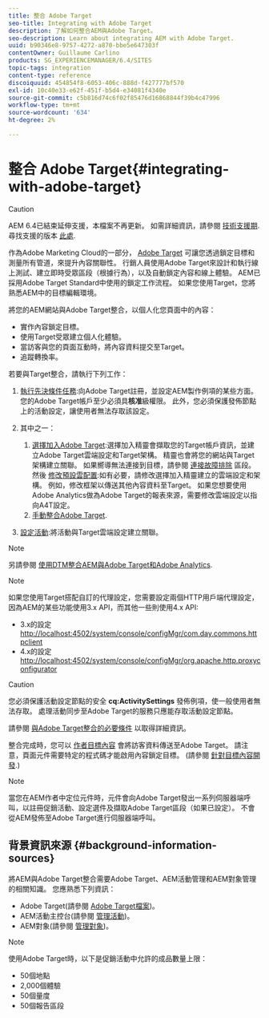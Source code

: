```yaml
---
title: 整合 Adobe Target
seo-title: Integrating with Adobe Target
description: 了解如何整合AEM與Adobe Target。
seo-description: Learn about integrating AEM with Adobe Target.
uuid: b90346e8-9757-4272-a870-bbe5e647303f
contentOwner: Guillaume Carlino
products: SG_EXPERIENCEMANAGER/6.4/SITES
topic-tags: integration
content-type: reference
discoiquuid: 454854f8-6053-406c-888d-f427777bf570
exl-id: 10c40e33-e62f-451f-b5d4-e34081f4340e
source-git-commit: c5b816d74c6f02f85476d16868844f39b4c47996
workflow-type: tm+mt
source-wordcount: '634'
ht-degree: 2%

---
```


# 整合 Adobe Target{#integrating-with-adobe-target}

>[!CAUTION]
>
>AEM 6.4已結束延伸支援，本檔案不再更新。 如需詳細資訊，請參閱 [技術支援期](https://helpx.adobe.com//tw/support/programs/eol-matrix.html). 尋找支援的版本 [此處](https://experienceleague.adobe.com/docs/).

作為Adobe Marketing Cloud的一部分， [Adobe Target](http://www.adobe.com/ro/solutions/testing-targeting/testandtarget.html) 可讓您透過鎖定目標和測量所有管道，來提升內容關聯性。 行銷人員使用Adobe Target來設計和執行線上測試、建立即時受眾區段（根據行為），以及自動鎖定內容和線上體驗。 AEM已採用Adobe Target Standard中使用的鎖定工作流程。 如果您使用Target，您將熟悉AEM中的目標編輯環境。

將您的AEM網站與Adobe Target整合，以個人化您頁面中的內容：

* 實作內容鎖定目標。
* 使用Target受眾建立個人化體驗。
* 當訪客與您的頁面互動時，將內容資料提交至Target。
* 追蹤轉換率。

若要與Target整合，請執行下列工作：

1. [執行先決條件任務](/help/sites-administering/target-requirements.md):向Adobe Target註冊，並設定AEM製作例項的某些方面。 您的Adobe Target帳戶至少必須具**核准**級權限。 此外，您必須保護發佈節點上的活動設定，讓使用者無法存取該設定。

1. 其中之一：

   1. [選擇加入Adobe Target](/help/sites-administering/opt-in.md):選擇加入精靈會擷取您的Target帳戶資訊，並建立Adobe Target雲端設定和Target架構。 精靈也會將您的網站與Target架構建立關聯。 如果嚮導無法連接到目標，請參閱 [連接故障排除](/help/sites-administering/target-configuring.md#troubleshooting-target-connection-problems) 區段。 然後 [修改預設雲配置](/help/sites-administering/target-configuring.md#modifying-the-opt-in-wizard-configurations):如有必要，請修改選擇加入精靈建立的雲端設定和架構。 例如，修改框架以傳送其他內容資料至Target。 如果您想要使用Adobe Analytics做為Adobe Target的報表來源，需要修改雲端設定以指向A4T設定。
   1. [手動整合Adobe Target](/help/sites-administering/target-configuring.md#manually-integrating-with-adobe-target).

1. [設定活動](/help/sites-authoring/activitylib.md):將活動與Target雲端設定建立關聯。

>[!NOTE]
>
>另請參閱 [使用DTM整合AEM與Adobe Target和Adobe Analytics](https://helpx.adobe.com/experience-manager/using/integrate-digital-marketing-solutions.html).

>[!NOTE]
>
>如果您使用Target搭配自訂的代理設定，您需要設定兩個HTTP用戶端代理設定，因為AEM的某些功能使用3.x API，而其他一些則使用4.x API:
>
>* 3.x的設定 [http://localhost:4502/system/console/configMgr/com.day.commons.httpclient](http://localhost:4502/system/console/configMgr/com.day.commons.httpclient)
>* 4.x的設定 [http://localhost:4502/system/console/configMgr/org.apache.http.proxyconfigurator](http://localhost:4502/system/console/configMgr/org.apache.http.proxyconfigurator)
>


>[!CAUTION]
>
>您必須保護活動設定節點的安全 **cq:ActivitySettings** 發佈例項，使一般使用者無法存取。 處理活動同步至Adobe Target的服務只應能存取活動設定節點。
>
>請參閱 [與Adobe Target整合的必要條件](/help/sites-administering/target-requirements.md#securing-the-activity-settings-node) 以取得詳細資訊。

整合完成時，您可以 [作者目標內容](/help/sites-authoring/content-targeting-touch.md) 會將訪客資料傳送至Adobe Target。 請注意，頁面元件需要特定的程式碼才能啟用內容鎖定目標。 (請參閱 [針對目標內容開發](/help/sites-developing/target.md).)

>[!NOTE]
>
>當您在AEM作者中定位元件時，元件會向Adobe Target發出一系列伺服器端呼叫，以註冊促銷活動、設定選件及擷取Adobe Target區段（如果已設定）。 不會從AEM發佈至Adobe Target進行伺服器端呼叫。

## 背景資訊來源 {#background-information-sources}

將AEM與Adobe Target整合需要Adobe Target、AEM活動管理和AEM對象管理的相關知識。 您應熟悉下列資訊：

* Adobe Target(請參閱 [Adobe Target檔案](https://experienceleague.adobe.com/docs/target/using/target-home.html))。
* AEM活動主控台(請參閱 [管理活動](/help/sites-authoring/activitylib.md))。
* AEM對象(請參閱 [管理對象](/help/sites-authoring/managing-audiences.md))。

>[!NOTE]
>
>使用Adobe Target時，以下是促銷活動中允許的成品數量上限：
>
>* 50個地點
>* 2,000個體驗
>* 50個量度
>* 50個報告區段
>

